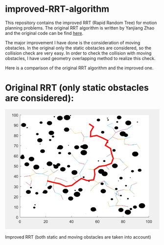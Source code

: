 # improved-RRT-algorithm

This repository contains the improved RRT (Rapid Random Tree) for motion planning problems. The original RRT algorithm is written by Yanjiang 
Zhao and the original code can be find [here](http://www.codeforge.cn/read/218580/pathRRT.m__html). 

The major improvement I have done is the consideration of moving obstacles. In the original only the static obstacles are considered, so the 
collision check are very easy. In order to check the collision with moving obstacles, I have used geometry overlapping method to realize this
check.

Here is a comparison of the original RRT algorithm and the improved one.

# Original RRT (only static obstacles are considered):

![](https://github.com/LihaoWang1991/improved-RRT-algorithm/blob/master/image-and-video/image1.PNG)

Improved RRT (both static and moving obstacles are taken into account)


